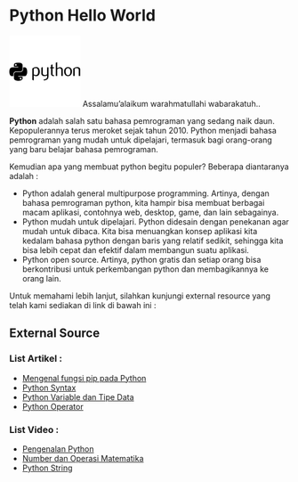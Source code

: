 <h1>Python Hello World</h1>
<img src="https://github.com/boyzitakazi/Source-Code-Belajar/blob/master/Python%20Course/python_logo.png"/>
Assalamu’alaikum warahmatullahi wabarakatuh..

<b>Python</b> adalah salah satu bahasa pemrograman yang sedang naik daun. Kepopulerannya terus meroket sejak tahun 2010. Python menjadi bahasa pemrograman yang mudah untuk dipelajari, termasuk bagi orang-orang yang baru belajar bahasa pemrograman.

Kemudian apa yang membuat python begitu populer? Beberapa diantaranya adalah :
<ul>
    <li>Python adalah general multipurpose programming. Artinya, dengan bahasa pemrograman python, kita hampir bisa membuat berbagai macam aplikasi, contohnya web, desktop, game, dan lain sebagainya.</li>
    <li>Python mudah untuk dipelajari. Python didesain dengan penekanan agar mudah untuk dibaca. Kita bisa menuangkan konsep aplikasi kita kedalam bahasa python dengan baris yang relatif sedikit, sehingga kita bisa lebih cepat dan efektif dalam membangun suatu aplikasi.</li>
    <li>Python open source. Artinya, python gratis dan setiap orang bisa berkontribusi untuk perkembangan python dan membagikannya ke orang lain.</li>
</ul>

Untuk memahami lebih lanjut, silahkan kunjungi external resource yang telah kami sediakan di link di bawah ini :

<h2>External Source</h2>

<h3>List Artikel :</h3>
<ul>
    <li><a href="https://www.petanikode.com/python-pip/">Mengenal fungsi pip pada Python</a></li>
    <li><a href="https://www.petanikode.com/python-sintaks/">Python Syntax</a></li>
    <li><a href="https://www.petanikode.com/python-variabel-dan-tipe-data/">Python Variable dan Tipe Data</a></li>
    <li><a href="https://www.petanikode.com/python-operator/">Python Operator</a></li>
</ul>

<h3>List Video :</h3>
<ul>
	<li><a href="https://www.youtube.com/watch?v=SsUF-7X3ehM&list=PLZS-MHyEIRo7cgStrKAMhgnOT66z2qKz1">Pengenalan Python</a></li>
	<li><a href="https://www.youtube.com/watch?v=rqt-T1kl4PU&list=PLZS-MHyEIRo7cgStrKAMhgnOT66z2qKz1&index=3">Number dan Operasi Matematika</a></li>
	<li><a href="https://www.youtube.com/watch?v=xlWN2fTyQFU&list=PLZS-MHyEIRo7cgStrKAMhgnOT66z2qKz1&index=4">Python String</a></li>
</ul>

